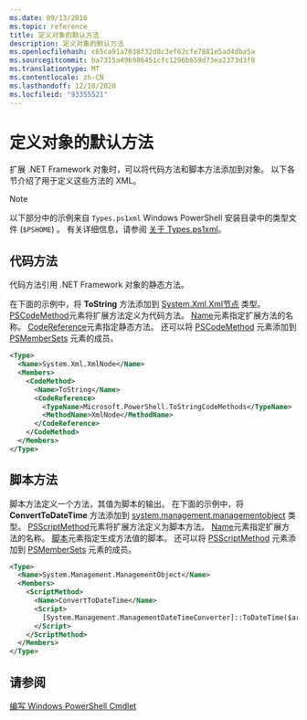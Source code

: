 ```yaml
---
ms.date: 09/13/2016
ms.topic: reference
title: 定义对象的默认方法
description: 定义对象的默认方法
ms.openlocfilehash: c65ca91a7038f32d8c3ef62cfe7881e5ad4dba5a
ms.sourcegitcommit: ba7315a496986451cfc1296b659d73ea2373d3f0
ms.translationtype: MT
ms.contentlocale: zh-CN
ms.lasthandoff: 12/10/2020
ms.locfileid: "93355521"
---
```

# <a name="defining-default-methods-for-objects"></a>定义对象的默认方法

扩展 .NET Framework 对象时，可以将代码方法和脚本方法添加到对象。
以下各节介绍了用于定义这些方法的 XML。

> [!NOTE]
> 以下部分中的示例来自 `Types.ps1xml` Windows PowerShell 安装目录中的类型文件 (`$PSHOME`) 。 有关详细信息，请参阅 [关于 Types.ps1xml](/powershell/module/microsoft.powershell.core/about/about_types.ps1xml)。

## <a name="code-methods"></a>代码方法

代码方法引用 .NET Framework 对象的静态方法。

在下面的示例中，将 **ToString** 方法添加到 [System.Xml.Xml节点](/dotnet/api/System.Xml.XmlNode) 类型。 [PSCodeMethod](/dotnet/api/system.management.automation.pscodemethod)元素将扩展方法定义为代码方法。 [Name](/dotnet/api/system.management.automation.psmemberinfo.name#System_Management_Automation_PSMemberInfo_Name)元素指定扩展方法的名称。 [CodeReference](/dotnet/api/system.management.automation.pscodemethod.codereference#System_Management_Automation_PSCodeMethod_CodeReference)元素指定静态方法。 还可以将 [PSCodeMethod](/dotnet/api/system.management.automation.pscodemethod) 元素添加到 [PSMemberSets](/dotnet/api/system.management.automation.psmemberset) 元素的成员。

```xml
<Type>
  <Name>System.Xml.XmlNode</Name>
  <Members>
    <CodeMethod>
      <Name>ToString</Name>
      <CodeReference>
        <TypeName>Microsoft.PowerShell.ToStringCodeMethods</TypeName>
        <MethodName>XmlNode</MethodName>
      </CodeReference>
    </CodeMethod>
  </Members>
</Type>
```

## <a name="script-methods"></a>脚本方法

脚本方法定义一个方法，其值为脚本的输出。 在下面的示例中，将 **ConvertToDateTime** 方法添加到 [system.management.managementobject](/dotnet/api/System.Management.ManagementObject) 类型。 [PSScriptMethod](/dotnet/api/system.management.automation.psscriptmethod)元素将扩展方法定义为脚本方法。 [Name](/dotnet/api/system.management.automation.psmemberinfo.name#System_Management_Automation_PSMemberInfo_Name)元素指定扩展方法的名称。 [脚本](/dotnet/api/system.management.automation.psscriptmethod.script#System_Management_Automation_PSScriptMethod_Script)元素指定生成方法值的脚本。 还可以将 [PSScriptMethod](/dotnet/api/system.management.automation.psscriptmethod) 元素添加到 [PSMemberSets](/dotnet/api/system.management.automation.psmemberset) 元素的成员。

```xml
<Type>
  <Name>System.Management.ManagementObject</Name>
  <Members>
    <ScriptMethod>
      <Name>ConvertToDateTime</Name>
      <Script>
        [System.Management.ManagementDateTimeConverter]::ToDateTime($args[0])
      </Script>
    </ScriptMethod>
  </Members>
</Type>
```

## <a name="see-also"></a>请参阅

[编写 Windows PowerShell Cmdlet](./writing-a-windows-powershell-cmdlet.md)
